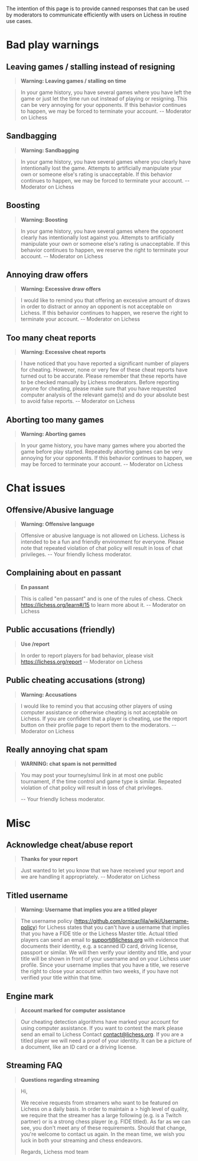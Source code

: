 The intention of this page is to provide canned responses that can be used by moderators to communicate efficiently with users on Lichess in routine use cases.

# Bad play warnings

## Leaving games / stalling instead of resigning

> **Warning: Leaving games / stalling on time**

> In your game history, you have several games where you have left the game or just let the time run out instead of playing or resigning. This can be very annoying for your opponents. If this behavior continues to happen, we may be forced to terminate your account. -- Moderator on Lichess

## Sandbagging

> **Warning: Sandbagging**

> In your game history, you have several games where you clearly have intentionally lost the game. Attempts to artificially manipulate your own or someone else's rating is unacceptable. If this behavior continues to happen, we may be forced to terminate your account. -- Moderator on Lichess

## Boosting

> **Warning: Boosting**

> In your game history, you have several games where the opponent clearly has intentionally lost against you. Attempts to artificially manipulate your own or someone else's rating is unacceptable. If this behavior continues to happen, we reserve the right to terminate your account. -- Moderator on Lichess

## Annoying draw offers 

> **Warning: Excessive draw offers**

> I would like to remind you that offering an excessive amount of draws in order to distract or annoy an opponent is not acceptable on Lichess. If this behavior continues to happen, we reserve the right to terminate your account. -- Moderator on Lichess

## Too many cheat reports

> **Warning: Excessive cheat reports**

> I have noticed that you have reported a significant number of players for cheating. However, none or very few of these cheat reports have turned out to be accurate. Please remember that these reports have to be checked manually by Lichess moderators. Before reporting anyone for cheating, please make sure that you have requested computer analysis of the relevant game(s) and do your absolute best to avoid false reports. -- Moderator on Lichess

## Aborting too many games

> **Warning: Aborting games**

> In your game history, you have many games where you aborted the game before play started. Repeatedly aborting games can be very annoying for your opponents. If this behavior continues to happen, we may be forced to terminate your account. -- Moderator on Lichess

# Chat issues

## Offensive/Abusive language

> **Warning: Offensive language**

> Offensive or abusive language is not allowed on Lichess. Lichess is intended to be a fun and friendly environment for everyone. Please note that repeated violation of chat policy will result in loss of chat privileges.
-- Your friendly lichess moderator.

## Complaining about en passant

> **En passant**

> This is called "en passant" and is one of the rules of chess. Check https://lichess.org/learn#/15 to learn more about it. -- Moderator on Lichess

## Public accusations (friendly)

> **Use /report**

> In order to report players for bad behavior, please visit https://lichess.org/report -- Moderator on Lichess

## Public cheating accusations (strong)

> **Warning: Accusations**

> I would like to remind you that accusing other players of using computer assistance or otherwise cheating is not acceptable on Lichess. If you are confident that a player is cheating, use the report button on their profile page to report them to the moderators. -- Moderator on Lichess

## Really annoying chat spam

> **WARNING: chat spam is not permitted**

> You may post your tourney/simul link in at most one public tournament, if the time control and game type is similar. Repeated violation of chat policy will result in loss of chat privileges.
>
> -- Your friendly lichess moderator.


# Misc

## Acknowledge cheat/abuse report
> **Thanks for your report**

> Just wanted to let you know that we have received your report and we are handling it appropriately. -- Moderator on Lichess

## Titled username

> **Warning: Username that implies you are a titled player**

> The username policy (https://github.com/ornicar/lila/wiki/Username-policy) for Lichess states that you can't have a username that implies that you have a FIDE title or the Lichess Master title. Actual titled players can send an email to support@lichess.org with evidence that documents their identity, e.g. a scanned ID card, driving license, passport or similar. We will then verify your identity and title, and your title will be shown in front of your username and on your Lichess user profile. Since your username implies that you have a title, we reserve the right to close your account within two weeks, if you have not verified your title within that time.

## Engine mark

> **Account marked for computer assistance**

> Our cheating detection algorithms have marked your account for using computer assistance. If you want to contest the mark please send an email to Lichess Contact <contact@lichess.org>. If you are a titled player we will need a proof of your identity. It can be a picture of a document, like an ID card or a driving license.

## Streaming FAQ

> **Questions regarding streaming**

> Hi,
>
> We receive requests from streamers who want to be featured on Lichess on a daily basis. In order to maintain a   > high level of quality, we require that the streamer has a large following (e.g. is a Twitch partner) or is a
> strong chess player (e.g. FIDE titled). As far as we can see, you don't meet any of these requirements. Should 
> that change, you're welcome to contact us again. In the mean time, we wish you luck in both your streaming and 
> chess endeavors.
>
> Regards,
> Lichess mod team